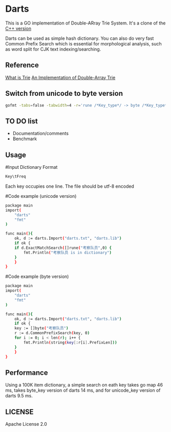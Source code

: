 Darts
=====
This is a GO implementation of Double-ARray Trie System. It's a clone of the [C++ version](http://chasen.org/~taku/software/darts/) 

Darts can be used as simple hash dictionary. You can also do very fast Common Prefix Search which is essential for morphological analysis, such as word split for CJK text indexing/searching.

Reference
---------
[What is Trie](http://en.wikipedia.org/wiki/Trie)
[An Implementation of Double-Array Trie](http://linux.thai.net/~thep/datrie/datrie.html)

Switch from unicode to byte version
----------------------
```sh
gofmt -tabs=false -tabwidth=4 -r='rune /*Key_type*/ -> byte /*Key_type*/' -w darts.go
```

TO DO list
----------
* Documentation/comments
* Benchmark

Usage
---------
#Input Dictionary Format
```sh
Key\tFreq
```
Each key occupies one line. The file should be utf-8 encoded

#Code example (unicode version)
```sh
package main
import(
    "darts"
    "fmt"
)

func main(){
    ok, d := darts.Import("darts.txt", "darts.lib")
    if ok {
	if d.ExactMatchSearch([]rune("考察队员",0) {
	    fmt.Println("考察队员 is in dictionary")
	}
    }
}
```
#Code example (byte version)
```sh
package main
import(
    "darts"
    "fmt"
)

func main(){
    ok, d := darts.Import("darts.txt", "darts.lib")
    if ok {
	key := []byte("考察队员")
	r := d.CommonPrefixSearch(key, 0) 
	for i := 0; i < len(r); i++ {
	    fmt.Println(string(key[:r[i].PrefixLen]))
	}
    }
}
```

Performance
-----------
Using a 100K item dictionary, a simple search on eath key takes go map 46 ms, takes byte\_key version of darts 14 ms, and for unicode\_key version of darts 9.5 ms.

LICENSE
-----------
Apache License 2.0
